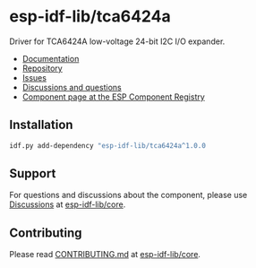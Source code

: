 # esp-idf-lib/tca6424a

Driver for TCA6424A low-voltage 24-bit I2C I/O expander.

* [Documentation](https://esp-idf-lib.github.io/tca6424a/)
* [Repository](https://github.com/esp-idf-lib/tca6424a)
* [Issues](https://github.com/esp-idf-lib/tca6424a/issues)
* [Discussions and questions](https://github.com/esp-idf-lib/core/discussions)
* [Component page at the ESP Component Registry](https://components.espressif.com/components/esp-idf-lib/tca6424a)

## Installation

```sh
idf.py add-dependency "esp-idf-lib/tca6424a^1.0.0
```

## Support

For questions and discussions about the component, please use
[Discussions](https://github.com/esp-idf-lib/core/discussions)
at [esp-idf-lib/core](https://github.com/esp-idf-lib/core).

## Contributing

Please read [CONTRIBUTING.md](https://github.com/esp-idf-lib/core/blob/main/CONTRIBUTING.md)
at [esp-idf-lib/core](https://github.com/esp-idf-lib/core).

